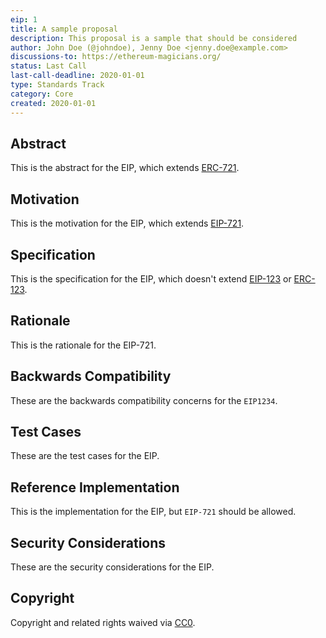 ```yaml
---
eip: 1
title: A sample proposal
description: This proposal is a sample that should be considered
author: John Doe (@johndoe), Jenny Doe <jenny.doe@example.com>
discussions-to: https://ethereum-magicians.org/
status: Last Call
last-call-deadline: 2020-01-01
type: Standards Track
category: Core
created: 2020-01-01
---
```


## Abstract
This is the abstract for the EIP, which extends [ERC-721](./eip-721.md).

## Motivation
This is the motivation for the EIP, which extends [EIP-721](./eip-721.md).

## Specification
This is the specification for the EIP, which doesn't extend [EIP-123](./eip-123.md) or [ERC-123](./eip-123.md).

## Rationale
This is the rationale for the EIP-721.

## Backwards Compatibility
These are the backwards compatibility concerns for the `EIP1234`.

## Test Cases
These are the test cases for the EIP.

## Reference Implementation
This is the implementation for the EIP, but `EIP-721` should be allowed.

## Security Considerations
These are the security considerations for the EIP.

## Copyright
Copyright and related rights waived via [CC0](../LICENSE.md).
